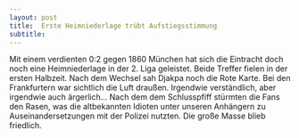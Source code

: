 ```yaml
---
layout: post
title:  Erste Heimniederlage trübt Aufstiegsstimmung
subtitle:  
---
```


Mit einem verdienten 0:2 gegen 1860 München hat sich die Eintracht doch noch eine Heimniederlage in der 2. Liga geleistet. Beide Treffer fielen in der ersten Halbzeit. Nach dem Wechsel sah Djakpa noch die Rote Karte. Bei den Frankfurtern war sichtlich die Luft draußen. Irgendwie verständlich, aber irgendwie auch ärgerlich... Nach dem dem Schlusspfiff stürmten die Fans den Rasen, was die altbekannten Idioten unter unseren Anhängern zu Auseinandersetzungen mit der Polizei nutzten. Die große Masse blieb friedlich.



